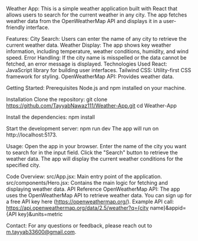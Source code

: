 
Weather App:
This is a simple weather application built with React that allows users to search for the current weather in any city. The app fetches weather data from the OpenWeatherMap API and displays it in a user-friendly interface.

Features:
City Search: Users can enter the name of any city to retrieve the current weather data.
Weather Display: The app shows key weather information, including temperature, weather conditions, humidity, and wind speed.
Error Handling: If the city name is misspelled or the data cannot be fetched, an error message is displayed.
Technologies Used
React: JavaScript library for building user interfaces.
Tailwind CSS: Utility-first CSS framework for styling.
OpenWeatherMap API: Provides weather data.

Getting Started:
Prerequisites
Node.js and npm installed on your machine.


Installation
Clone the repository:
git clone https://github.com/TayyabNawaz111/Weather-App.git
cd Weather-App


Install the dependencies:
npm install


Start the development server:
npm run dev
The app will run on http://localhost:5173.

Usage:
Open the app in your browser.
Enter the name of the city you want to search for in the input field.
Click the "Search" button to retrieve the weather data.
The app will display the current weather conditions for the specified city.

Code Overview:
src/App.jsx: Main entry point of the application.
src/components/Hero.jsx: Contains the main logic for fetching and displaying weather data.
API Reference
OpenWeatherMap API: The app uses the OpenWeatherMap API to retrieve weather data. You can sign up for a free API key here (https://openweathermap.org/).
Example API call:
https://api.openweathermap.org/data/2.5/weather?q={city name}&appid={API key}&units=metric

Contact:
For any questions or feedback, please reach out to m.tayyab33600@gmail.com.
